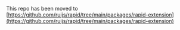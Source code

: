 This repo has been moved to [https://github.com/ruijs/rapid/tree/main/packages/rapid-extension](https://github.com/ruijs/rapid/tree/main/packages/rapid-extension)